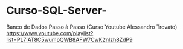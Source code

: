 # Curso-SQL-Server-
Banco de Dados Passo à Passo (Curso Youtube Alessandro Trovato)
https://www.youtube.com/playlist?list=PL7iAT8C5wumpQWB8AFW7CwK2nlzh8ZdP9
